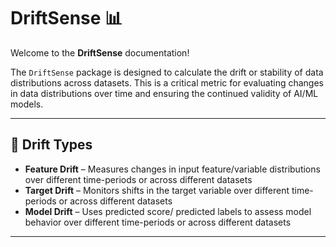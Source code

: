 # DriftSense 📊

Welcome to the **DriftSense** documentation!

The `DriftSense` package is designed to calculate the drift or stability of data distributions across datasets. This is a critical metric for evaluating changes in data distributions over time and ensuring the continued validity of AI/ML models.

---

## 🔎 Drift Types

- **Feature Drift** – Measures changes in input feature/variable distributions over different time-periods or across different datasets
- **Target Drift** – Monitors shifts in the target variable over different time-periods or across different datasets
- **Model Drift** – Uses predicted score/ predicted labels to assess model behavior over different time-periods or across different datasets

---